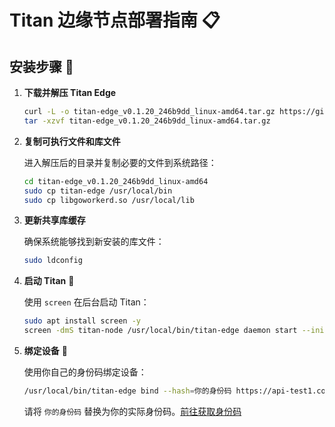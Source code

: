 
# Titan 边缘节点部署指南 📋

## 安装步骤 🚀

1. **下载并解压 Titan Edge**

   ```bash
   curl -L -o titan-edge_v0.1.20_246b9dd_linux-amd64.tar.gz https://github.com/Titannet-dao/titan-node/releases/download/v0.1.20/titan-edge_v0.1.20_246b9dd_linux-amd64.tar.gz
   tar -xzvf titan-edge_v0.1.20_246b9dd_linux-amd64.tar.gz
   ```

2. **复制可执行文件和库文件**

   进入解压后的目录并复制必要的文件到系统路径：

   ```bash
   cd titan-edge_v0.1.20_246b9dd_linux-amd64
   sudo cp titan-edge /usr/local/bin
   sudo cp libgoworkerd.so /usr/local/lib
   ```

3. **更新共享库缓存**

   确保系统能够找到新安装的库文件：

   ```bash
   sudo ldconfig
   ```

4. **启动 Titan** 🚀

   使用 `screen` 在后台启动 Titan：

   ```bash
   sudo apt install screen -y
   screen -dmS titan-node /usr/local/bin/titan-edge daemon start --init --url https://cassini-locator.titannet.io:5000/rpc/v0
   ```

5. **绑定设备** 🔗

   使用你自己的身份码绑定设备：

   ```bash
   /usr/local/bin/titan-edge bind --hash=你的身份码 https://api-test1.container1.titannet.io/api/v2/device/binding
   ```

   请将 `你的身份码` 替换为你的实际身份码。[前往获取身份码](https://test1.titannet.io/newoverview/activationcodemanagement)
